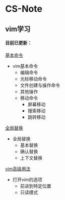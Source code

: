 # CS-Note



## vim学习

#### 目前已更新：

[基本命令](./notes/vim基本命令.md)

- vim基本命令
  - 编辑命令
  - 光标移动命令
  - 文件创建与操作命令
  - 其他操作
  - 移动命令
    - 屏幕移动
    - 搜索移动
    - 跳转移动

[全局替换](./notes/vim全局替换.md)

- 全局替换
  - 基本替换
  - 确认替换
  - 上下文替换

[vim高级用法](./notes/vim高级用法.md)

- 打开vim的选项
  - 前进到特定位置
  - 只读模式